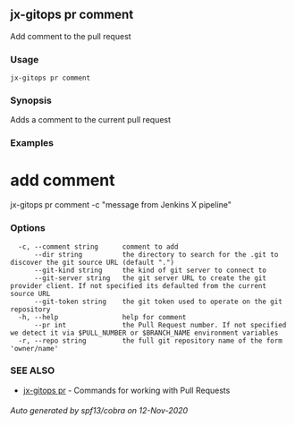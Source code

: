 ## jx-gitops pr comment

Add comment to the pull request

### Usage

```
jx-gitops pr comment
```

### Synopsis

Adds a comment to the current pull request

### Examples

  # add comment
  jx-gitops pr comment -c "message from Jenkins X pipeline"

### Options

```
  -c, --comment string      comment to add
      --dir string          the directory to search for the .git to discover the git source URL (default ".")
      --git-kind string     the kind of git server to connect to
      --git-server string   the git server URL to create the git provider client. If not specified its defaulted from the current source URL
      --git-token string    the git token used to operate on the git repository
  -h, --help                help for comment
      --pr int              the Pull Request number. If not specified we detect it via $PULL_NUMBER or $BRANCH_NAME environment variables
  -r, --repo string         the full git repository name of the form 'owner/name'
```

### SEE ALSO

* [jx-gitops pr](jx-gitops_pr.md)	 - Commands for working with Pull Requests

###### Auto generated by spf13/cobra on 12-Nov-2020
